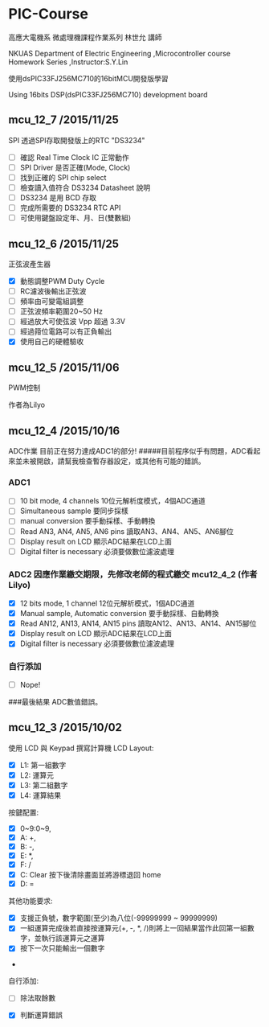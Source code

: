 ﻿# PIC-Course
高應大電機系 微處理機課程作業系列 林世允 講師

NKUAS Department of Electric Engineering ,Microcontroller course Homework Series ,Instructor:S.Y.Lin

使用dsPIC33FJ256MC710的16bitMCU開發版學習

Using 16bits DSP(dsPIC33FJ256MC710) development board

## mcu_12_7  /2015/11/25
SPI
透過SPI存取開發版上的RTC "DS3234"
  - [ ] 確認 Real Time Clock IC 正常動作
  - [ ] SPI Driver 是否正確(Mode, Clock)
  - [ ] 找到正確的 SPI chip select
  - [ ] 檢查讀入值符合 DS3234 Datasheet 說明
  - [ ] DS3234 是用 BCD 存取
  - [ ] 完成所需要的 DS3234 RTC API 
  - [ ] 可使用鍵盤設定年、月、日(雙數組)
## mcu_12_6  /2015/11/25
正弦波產生器
  - [x] 動態調整PWM Duty Cycle
  - [ ] RC濾波後輸出正弦波
  - [ ] 頻率由可變電組調整
  - [ ] 正弦波頻率範圍20~50 Hz
  - [ ] 經過放大可使弦波 Vpp 超過 3.3V
  - [ ] 經過箝位電路可以有正負輸出
  - [x] 使用自己的硬體驗收

## mcu_12_5  /2015/11/06
PWM控制

作者為Lilyo

## mcu_12_4  /2015/10/16
ADC作業
目前正在努力達成ADC1的部分!
#####目前程序似乎有問題，ADC看起來並未被開啟，請幫我檢查暫存器設定，或其他有可能的錯誤。
### ADC1
  - [ ] 10 bit mode, 4 channels               10位元解析度模式，4個ADC通道
  - [ ] Simultaneous sample                   要同步採樣
  - [ ] manual conversion                     要手動採樣、手動轉換
  - [ ] Read AN3, AN4, AN5, AN6 pins          讀取AN3、AN4、AN5、AN6腳位
  - [ ] Display result on LCD                 顯示ADC結果在LCD上面
  - [ ] Digital filter is necessary           必須要做數位濾波處理

### ADC2  因應作業繳交期限，先修改老師的程式繳交 mcu12_4_2 (作者Lilyo)
  - [x] 12 bits mode, 1 channel               12位元解析模式，1個ADC通道
  - [x] Manual sample, Automatic conversion   要手動採樣、自動轉換
  - [x] Read AN12, AN13, AN14, AN15 pins      讀取AN12、AN13、AN14、AN15腳位
  - [x] Display result on LCD                 顯示ADC結果在LCD上面
  - [x] Digital filter is necessary           必須要做數位濾波處理

### 自行添加
  - [ ] Nope!

###最後結果
  ADC數值錯誤。

## mcu_12_3  /2015/10/02
使用 LCD 與 Keypad 撰寫計算機
LCD Layout:
  - [x] L1: 第一組數字 
  - [x] L2: 運算元
  - [x] L3: 第二組數字
  - [x] L4: 運算結果
  
按鍵配置:
  - [x] 0~9:0~9,
  - [x] A: +,
  - [x] B: -,
  - [x] E: *,
  - [x] F: /
  - [x] C: Clear 按下後清除畫面並將游標退回 home
  - [x] D: =
  
其他功能要求:
  - [x] 支援正負號，數字範圍(至少)為八位(-99999999 ~ 99999999)
  - [x] 一組運算完成後若直接按運算元(+, -, *, /)則將上一回結果當作此回第一組數字，並執行該運算元之運算
  - [x] 按下一次只能輸出一個數字
  - 
  
自行添加:
  - [ ] 除法取餘數
  - [x] 判斷運算錯誤

